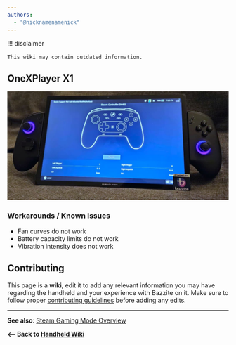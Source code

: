 ```yaml
---
authors:
  - "@nicknamenamenick"
---
```



!!! disclaimer

    This wiki may contain outdated information.

## OneXPlayer X1

![onexplayer-x1|690x328, 100%](../../img/onexplayer-x1.jpeg)

### Workarounds / Known Issues
- Fan curves do not work
- Battery capacity limits do not work
- Vibration intensity does not work

## Contributing

This page is a **wiki**, edit it to add any relevant information you may have regarding the handheld and your experience with Bazzite on it. Make sure to follow proper [contributing guidelines](/CONTRIBUTE.md) before adding any edits.

<hr>

**See also**: [Steam Gaming Mode Overview](../Steam_Gaming_Mode.md)

**<-- Back to [Handheld Wiki](./index.md)**

